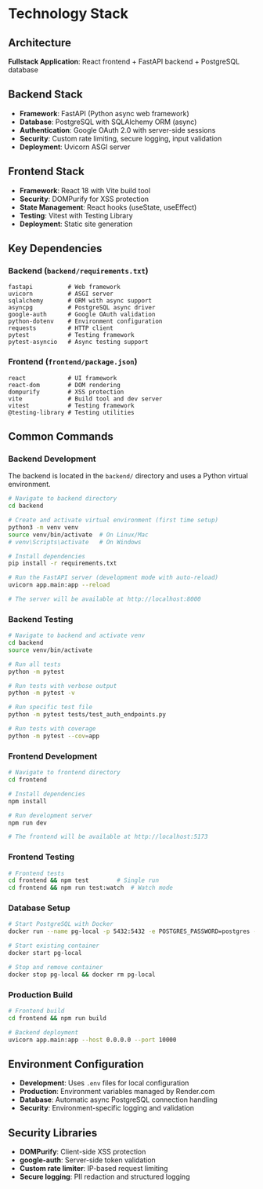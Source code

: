 # Technology Stack

## Architecture

**Fullstack Application**: React frontend + FastAPI backend + PostgreSQL database

## Backend Stack

- **Framework**: FastAPI (Python async web framework)
- **Database**: PostgreSQL with SQLAlchemy ORM (async)
- **Authentication**: Google OAuth 2.0 with server-side sessions
- **Security**: Custom rate limiting, secure logging, input validation
- **Deployment**: Uvicorn ASGI server

## Frontend Stack

- **Framework**: React 18 with Vite build tool
- **Security**: DOMPurify for XSS protection
- **State Management**: React hooks (useState, useEffect)
- **Testing**: Vitest with Testing Library
- **Deployment**: Static site generation

## Key Dependencies

### Backend (`backend/requirements.txt`)

```
fastapi          # Web framework
uvicorn          # ASGI server
sqlalchemy       # ORM with async support
asyncpg          # PostgreSQL async driver
google-auth      # Google OAuth validation
python-dotenv    # Environment configuration
requests         # HTTP client
pytest           # Testing framework
pytest-asyncio   # Async testing support
```

### Frontend (`frontend/package.json`)

```
react            # UI framework
react-dom        # DOM rendering
dompurify        # XSS protection
vite             # Build tool and dev server
vitest           # Testing framework
@testing-library # Testing utilities
```

## Common Commands

### Backend Development

The backend is located in the `backend/` directory and uses a Python virtual environment.

```bash
# Navigate to backend directory
cd backend

# Create and activate virtual environment (first time setup)
python3 -m venv venv
source venv/bin/activate  # On Linux/Mac
# venv\Scripts\activate   # On Windows

# Install dependencies
pip install -r requirements.txt

# Run the FastAPI server (development mode with auto-reload)
uvicorn app.main:app --reload

# The server will be available at http://localhost:8000
```

### Backend Testing

```bash
# Navigate to backend and activate venv
cd backend
source venv/bin/activate

# Run all tests
python -m pytest

# Run tests with verbose output
python -m pytest -v

# Run specific test file
python -m pytest tests/test_auth_endpoints.py

# Run tests with coverage
python -m pytest --cov=app
```

### Frontend Development

```bash
# Navigate to frontend directory
cd frontend

# Install dependencies
npm install

# Run development server
npm run dev

# The frontend will be available at http://localhost:5173
```

### Frontend Testing

```bash
# Frontend tests
cd frontend && npm test        # Single run
cd frontend && npm run test:watch  # Watch mode
```

### Database Setup

```bash
# Start PostgreSQL with Docker
docker run --name pg-local -p 5432:5432 -e POSTGRES_PASSWORD=postgres -e POSTGRES_DB=mydb -d postgres

# Start existing container
docker start pg-local

# Stop and remove container
docker stop pg-local && docker rm pg-local
```

### Production Build

```bash
# Frontend build
cd frontend && npm run build

# Backend deployment
uvicorn app.main:app --host 0.0.0.0 --port 10000
```

## Environment Configuration

- **Development**: Uses `.env` files for local configuration
- **Production**: Environment variables managed by Render.com
- **Database**: Automatic async PostgreSQL connection handling
- **Security**: Environment-specific logging and validation

## Security Libraries

- **DOMPurify**: Client-side XSS protection
- **google-auth**: Server-side token validation
- **Custom rate limiter**: IP-based request limiting
- **Secure logging**: PII redaction and structured logging
